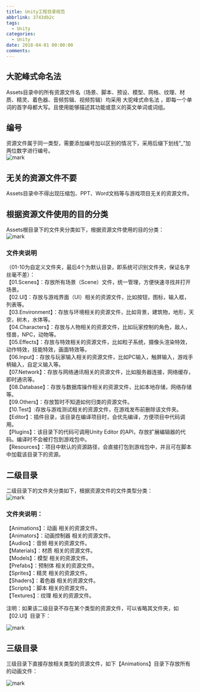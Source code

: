 ```yaml
---
title: Unity工程目录规范
abbrlink: 3743db2c
tags:
  - Unity
categories:
  - Unity
date: 2018-04-01 00:00:00
comments:
---
```


## 大驼峰式命名法  
Assets目录中的所有资源文件名（场景、脚本、预设、模型、网格、纹理、材质、精灵、着色器、音频剪辑、视频剪辑）均采用 大驼峰式命名法 ，即每一个单词的首字母都大写。且使用能够描述其功能或意义的英文单词或词组。<!-- more -->

## 编号  

资源文件属于同一类型，需要添加编号加以区别的情况下，采用后缀下划线”_”加两位数字进行编号。  
![mark](http://p3goxj4ar.bkt.clouddn.com/blog/180617/kJ1H8cILik.png?imageView2/0/q/75|watermark/2/text/bXJzb29uZy5jb20=/font/5qW35L2T/fontsize/600/fill/IzAwMDAwMA==/dissolve/100/gravity/SouthEast/dx/10/dy/10)

## 无关的资源文件不要
Assets目录中不得出现压缩包、PPT、Word文档等与游戏项目无关的资源文件。

## 根据资源文件使用的目的分类  

Assets根目录下的文件夹分类如下，根据资源文件使用的目的分类：  
![mark](http://p3goxj4ar.bkt.clouddn.com/blog/180617/bdgL6Hlca9.png?imageView2/0/q/75|watermark/2/text/bXJzb29uZy5jb20=/font/5qW35L2T/fontsize/600/fill/IzAwMDAwMA==/dissolve/100/gravity/SouthEast/dx/10/dy/10)  

### 文件夹说明  
（01-10为自定义文件夹，最后4个为默认目录，即系统可识别文件夹，保证名字丝毫不差）：  
【01.Scenes】：存放所有场景（Scene）文件，统一管理，方便快速寻找并打开场景。  
【02.UI】：存放与游戏界面（UI）相关的资源文件，比如按钮，图标，输入框，列表等。  
【03.Environment】：存放与环境相关的资源文件，比如背景，建筑物，地形，天空，树木，水体等。  
【04.Characters】：存放与人物相关的资源文件，比如玩家控制的角色，敌人，怪兽，NPC，动物等。  
【05.Effects】：存放与特效相关的资源文件，比如粒子系统，摄像头渲染特效，动作特效，技能特效，画面特效等。  
【06.Input】：存放与玩家输入相关的资源文件，比如PC输入，触屏输入，游戏手柄输入，自定义输入等。  
【07.Network】：存放与网络通讯相关的资源文件，比如服务器连接，网络缓存，即时通讯等。  
【08.Database】：存放与数据库操作相关的资源文件，比如本地存储，网络存储等。  
【09.Others】：存放暂时不知道如何归类的资源文件。  
【10.Test】:存放与游戏测试相关的资源文件，在游戏发布前删除该文件夹。  
【Editor】：插件目录，该目录在编译项目时，会优先编译，方便项目中代码调用。   
【Plugins】：该目录下的代码可调用Unity Editor 的API，存放扩展编辑器的代码。编译时不会被打包到游戏包中。  
【Resources】：项目中默认的资源路径，会直接打包到游戏包中，并且可在脚本中加载该目录下的资源。 
## 二级目录  
二级目录下的文件夹分类如下，根据资源文件的文件类型分类：  
![mark](http://p3goxj4ar.bkt.clouddn.com/blog/180617/dlaIF9F870.png?imageView2/0/q/75|watermark/2/text/bXJzb29uZy5jb20=/font/5qW35L2T/fontsize/600/fill/IzAwMDAwMA==/dissolve/100/gravity/SouthEast/dx/10/dy/10)  
### 文件夹说明： 
【Animations】：动画 相关的资源文件。   
【Animators】：动画控制器 相关的资源文件。   
【Audios】：音频 相关的资源文件。   
【Materials】：材质 相关的资源文件。   
【Models】：模型 相关的资源文件。   
【Prefabs】：预制体 相关的资源文件。   
【Sprites】：精灵 相关的资源文件。   
【Shaders】：着色器 相关的资源文件。  
【Scripts】：脚本 相关的资源文件。  
【Textures】：纹理 相关的资源文件。 

注明：如果该二级目录不存在某个类型的资源文件，可以省略其文件夹，如【02.UI】目录下： 

![mark](http://p3goxj4ar.bkt.clouddn.com/blog/180617/Eg8e9cA1IJ.png?imageView2/0/q/75|watermark/2/text/bXJzb29uZy5jb20=/font/5qW35L2T/fontsize/600/fill/IzAwMDAwMA==/dissolve/100/gravity/SouthEast/dx/10/dy/10)  
## 三级目录
三级目录下直接存放相关类型的资源文件，如下【Animations】目录下存放所有的动画文件：  

![mark](http://p3goxj4ar.bkt.clouddn.com/blog/180617/4HB38bKIAg.png?imageView2/0/q/75|watermark/2/text/bXJzb29uZy5jb20=/font/5qW35L2T/fontsize/600/fill/IzAwMDAwMA==/dissolve/100/gravity/SouthEast/dx/10/dy/10)